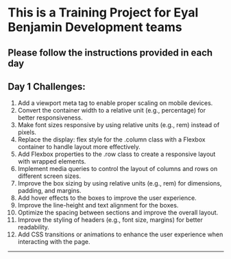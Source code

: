 # This is a Training Project for Eyal Benjamin Development teams

## Please follow the instructions provided in each day


## Day 1 Challenges:

1. Add a viewport meta tag to enable proper scaling on mobile devices.
2. Convert the container width to a relative unit (e.g., percentage) for better responsiveness.
3. Make font sizes responsive by using relative units (e.g., rem) instead of pixels.
4. Replace the display: flex style for the .column class with a Flexbox container to handle layout more effectively.
5. Add Flexbox properties to the .row class to create a responsive layout with wrapped elements.
6. Implement media queries to control the layout of columns and rows on different screen sizes.
7. Improve the box sizing by using relative units (e.g., rem) for dimensions, padding, and margins.
8. Add hover effects to the boxes to improve the user experience.
9. Improve the line-height and text alignment for the boxes.
10. Optimize the spacing between sections and improve the overall layout.
11. Improve the styling of headers (e.g., font size, margins) for better readability.
12. Add CSS transitions or animations to enhance the user experience when interacting with the page.

----------